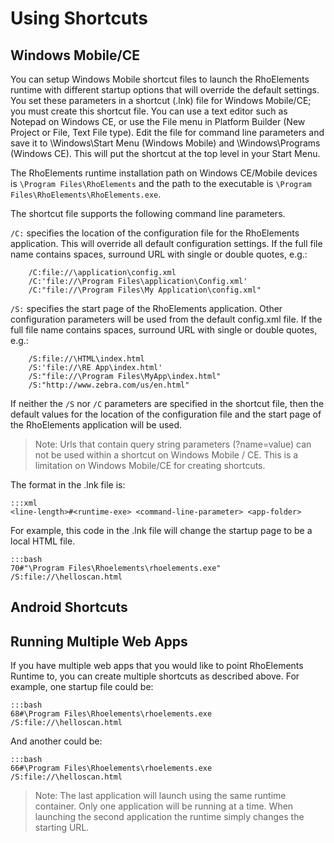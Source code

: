 # Using Shortcuts
<!-- TBD - This guide will tell how the customer how to use shortcuts to launch an application -->

## Windows Mobile/CE
You can setup Windows Mobile shortcut files to launch the RhoElements runtime with different startup options that will override the default settings. You set these parameters in a shortcut (.lnk) file for Windows Mobile/CE; you must create this shortcut file. You can use a text editor such as Notepad on Windows CE, or use the File menu in Platform Builder (New Project or File, Text File type). Edit the file for command line parameters and save it to \Windows\Start Menu (Windows Mobile) and \Windows\Programs (Windows CE). This will put the shortcut at the top level in your Start Menu.

The RhoElements runtime installation path on Windows CE/Mobile devices is `\Program Files\RhoElements` and the path to the executable is `\Program Files\RhoElements\RhoElements.exe`.

The shortcut file supports the following command line parameters.

`/C:` specifies the location of the configuration file for the RhoElements application. This will override all default configuration settings. If the full file name contains spaces, surround URL with single or double quotes, e.g.:

        /C:file://\application\config.xml
        /C:'file://\Program Files\application\Config.xml'
        /C:"file://\Program Files\My Application\config.xml"
        
`/S:` specifies the start page of the RhoElements application. Other configuration parameters will be used from the default config.xml file. If the full file name contains spaces, surround URL with single or double quotes, e.g.:

        /S:file://\HTML\index.html
        /S:'file://\RE App\index.html'
        /S:"file://\Program Files\MyApp\index.html"
        /S:"http://www.zebra.com/us/en.html"

If neither the `/S` nor `/C` parameters are specified in the shortcut file, then the default values for the location of the configuration file and the start page of the RhoElements application will be used. 

>Note: Urls that contain query string parameters (?name=value) can not be used within a shortcut on Windows Mobile / CE. This is a limitation on Windows Mobile/CE for creating shortcuts.

The format in the .lnk file is:
	
	:::xml
	<line-length>#<runtime-exe> <command-line-parameter> <app-folder>

For example, this code in the .lnk file will change the startup page to be a local HTML file.

	:::bash
	70#"\Program Files\Rhoelements\rhoelements.exe" /S:file://\helloscan.html

## Android Shortcuts
<!-- TBD - Is this possible -->

## Running Multiple Web Apps

If you have multiple web apps that you would like to point RhoElements Runtime to, you can create multiple shortcuts as described above. For example, one startup file could be:

	:::bash
	68#\Program Files\Rhoelements\rhoelements.exe /S:file://\helloscan.html

And another could be:

	:::bash
	66#\Program Files\Rhoelements\rhoelements.exe /S:file://\helloscan.html

>Note: The last application will launch using the same runtime container. Only one application will be running at a time. When launching the second application the runtime simply changes the starting URL.